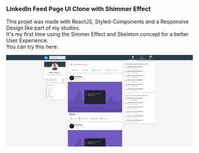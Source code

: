 ### LinkedIn Feed Page UI Clone with Shimmer Effect

This projet was made with ReactJS, Styled-Components and a Responsive Design like part of my studies. </br>
It's my first time using the Simmer Effect and Skeleton concept for a better User Experience.
</br>
You can try this here: <a href="https://linkedin-and-shimmer-effect-with-reactjs-ui-clone.netlify.app" />
</br>

![Image of Yaktocat](https://github.com/walternj/LinkedIn-e-Shimmer-Effect-with-ReactJS-UI-Clone/blob/master/Capture.PNG)
